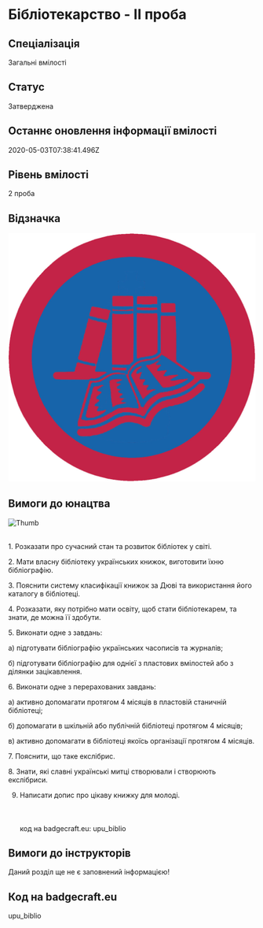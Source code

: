 # Бібліотекарство - ІІ проба

## Спеціалізація

Загальні вмілості

## Статус

Затверджена

## Останнє оновлення інформації вмілості

2020-05-03T07:38:41.496Z

## Рівень вмілості

2 проба

## Відзначка

![Відзначка](../images/Bibliotekarstvo_II/________________.jpg)

## Вимоги до юнацтва

<p><img alt="Thumb                " src="/uploads/textareas/bootsy/image/159/small________________.jpg"><br><br></p><p>1. Розказати про сучасний стан та розвиток бібліотек у світі.</p>

<p>2. Мати власну бібліотеку українських книжок, виготовити їхню
бібліографію.</p>

<p>3. Пояснити систему класифікації книжок за Дюві та використання
його каталогу в бібліотеці.</p>

<p>4. Розказати, яку потрібно мати освіту, щоб стати бібліотекарем,
та знати, де можна її здобути.</p>

<p>5. Виконати одне з завдань:</p>

<p>а) підготувати бібліографію українських часописів та журналів;</p>

<p>б) підготувати бібліографію для однієї з пластових вмілостей або
з ділянки зацікавлення. </p>

<p>6. Виконати одне з перерахованих завдань:</p>

<p>а) активно допомагати протягом 4 місяців в пластовій станичній
бібліотеці;</p>

<p>б) допомагати в шкільній або публічній бібліотеці протягом 4
місяців;</p>

<p>в) активно допомагати в бібліотеці якоїсь організації протягом 4
місяців.</p>

<p>7. Пояснити, що таке екслібрис.</p>

<p>8. Знати, які славні українські митці створювали і створюють
екслібриси.</p>

9. Написати допис про цікаву книжку для молоді.<br><br><br><br>код на badgecraft.eu: upu_biblio<br>

## Вимоги до інструкторів

Даний розділ ще не є заповнений інформацією!

## Код на badgecraft.eu

upu_biblio